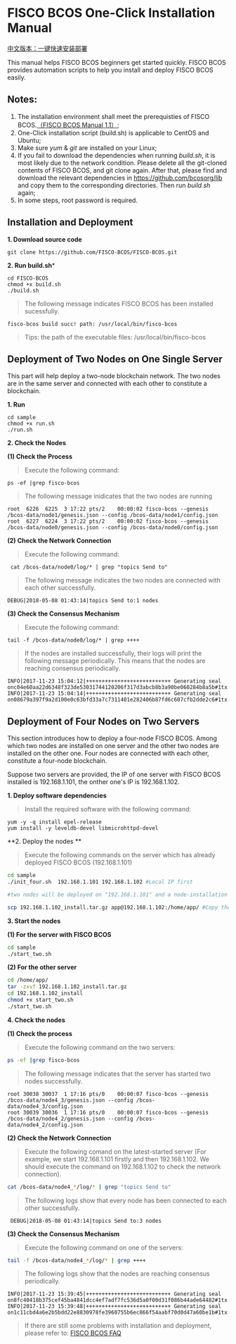 # FISCO BCOS One-Click Installation Manual

[中文版本：一键快速安装部署](README.md)

This manual helps FISCO BCOS beginners get started quickly.  FISCO BCOS provides automation scripts to help you install and deploy FISCO BCOS easily.

## Notes:
1. The installation environment shall meet the prerequisties of FISCO BCOS.[（FISCO BCOS Manual 1.1）](../doc/manual/README.md);
2. One-Click installation script (build.sh) is applicable to CentOS and Ubuntu;
3. Make sure *yum* & *git* are installed on your Linux;
4. If you fail to download the dependencies when running *build.sh*, it is most likely due to the network condition. Please delete all the git-cloned contents of FISCO BCOS, and git clone again. After that, please find and download the relevant dependencies in https://github.com/bcosorg/lib and copy them to the corresponding directories. Then run *build.sh* again;  
5. In some steps, root password is required.

## Installation and Deployment

**1. Download source code**

   ```shell
   git clone https://github.com/FISCO-BCOS/FISCO-BCOS.git
   ```

**2. Run build.sh***

   ```shell
   cd FISCO-BCOS
   chmod +x build.sh 
   ./build.sh
   ```
   
> The following message indicates FISCO BCOS has been installed sucessfully.

   ```log
   fisco-bcos build succ! path: /usr/local/bin/fisco-bcos
   ```

 > Tips: the path of the executable files: /usr/local/bin/fisco-bcos


## Deployment of Two Nodes on One Single Server

This part will help deploy a two-node blockchain network. The two nodes are in the same server and connected with each other to constitute a blockchain.

**1. Run**

   ```shell
   cd sample
   chmod +x run.sh
   ./run.sh
   ```

**2. Check the Nodes**

   **(1) Check the Process**

   > Execute the following command:

   ```shell
   ps -ef |grep fisco-bcos
   ```

   > The following message inidicates that the two nodes are running

   ```
   root  6226  6225  3 17:22 pts/2    00:00:02 fisco-bcos --genesis /bcos-data/node1/genesis.json --config /bcos-data/node1/config.json
   root  6227  6224  3 17:22 pts/2    00:00:02 fisco-bcos --genesis /bcos-data/node0/genesis.json --config /bcos-data/node0/config.json
   ```

   **(2) Check the Network Connection**

   > Execute the following command:

   ```shell
    cat /bcos-data/node0/log/* | grep "topics Send to"
   ```

   > The following message indicates the two nodes are connected with each other successfully. 

   ```shell
   DEBUG|2018-05-08 01:43:14|topics Send to:1 nodes
   ```

   **(3) Check the Consensus Mechanism**

   > Execute the following command:

   ```shell
   tail -f /bcos-data/node0/log/* | grep ++++
   ```

   > If the nodes are installed successfully, their logs will print the following message periodically. This means that the nodes are reaching consensus periodically.

   ```log
   INFO|2017-11-23 15:04:12|+++++++++++++++++++++++++++ Generating seal onc04e60aa22d6348f323de53031744120206f317d3abcb8b3a90be060284b8a5b#1tx:0time:1511420652136
   INFO|2017-11-23 15:04:14|+++++++++++++++++++++++++++ Generating seal on08679a397f9a2d100e0c63bfd33a7c7311401e282406b87fd6c607cfb2dde2c6#1tx:0time:1511420654148
   ```

   

## Deployment of Four Nodes on Two Servers

This section introduces how to deploy a four-node FISCO BCOS. Among which two nodes are installed on one server and the other two nodes are installed on the other one. Four nodes are connected with each other, constitute a four-node blockchain.

Suppose two servers are provided, the IP of one server with FISCO BCOS installed is 192.168.1.101, the onther one's IP is 192.168.1.102.

**1. Deploy  software dependencies**

   > Install the required software with the following command: 

   ```shell
   yum -y -q install epel-release
   yum install -y leveldb-devel libmicrohttpd-devel
   ```

**2. Deploy the nodes **

   > Execute the following commands on the server which has already deployed FISCO BCOS (192.168.1.101)

   ```sh
   cd sample
   ./init_four.sh  192.168.1.101 192.168.1.102 #Local IP first
   
   #two nodes will be deployed on "192.168.1.101" and a node-installation package for another server 192.168.1.102 will be genearted, name of generated package is 192.168.1.102_install.tar.gz
   
   scp 192.168.1.102_install.tar.gz app@192.168.1.102:/home/app/ #Copy the installation package to any directory of the other server(192.168.1.102).
   ```

**3. Start the nodes**

   **(1) For the server with FISCO BCOS**

   ```sh
   cd sample
   ./start_two.sh
   ```

   **(2) For the other server**

   ```sh
   cd /home/app/
   tar -zxvf 192.168.1.102_install.tar.gz
   cd 192.168.1.102_install
   chmod +x start_two.sh
   ./start_two.sh
   ```

**4. Check the nodes**

   **(1) Check the process**

   > Execute the following command on the two servers:

   ```sh
   ps -ef |grep fisco-bcos
   ```

   > The following message indicates that the server has started two nodes successfully.

   ```
   root 30038 30037  1 17:16 pts/0    00:00:07 fisco-bcos --genesis /bcos-data/node4_3/genesis.json --config /bcos-data/node4_3/config.json
   root 30039 30036  1 17:16 pts/0    00:00:07 fisco-bcos --genesis /bcos-data/node4_2/genesis.json --config /bcos-data/node4_2/config.json
   ```

   **(2) Check the Network Connection**

   > Execute the following comand on the latest-started server (For example, we start 192.168.1.101 firstly and then 192.168.1.102. We should execute the command on 192.168.1.102 to check the network connection).

   ```sh
   cat /bcos-data/node4_*/log/* | grep "topics Send to"
   ```

   > The following logs show that every node has been connected to each other successfully.

   ```
    DEBUG|2018-05-08 01:43:14|topics Send to:3 nodes
   ```

   **(3) Check the Consensus Mechanism**

   > Execute the following command on one of the servers:

   ```sh
   tail -f /bcos-data/node4_*/log/* | grep ++++
   ```

   > The following logs show that the nodes are reaching  consensus periodically.

   ```
   INFO|2017-11-23 15:39:45|+++++++++++++++++++++++++++ Generating seal on8fc40418b375cef45ba4841dcc4ef7adf7fc536d5a0f00d31f086b44ade64482#1tx:0time:1511422785361
   INFO|2017-11-23 15:39:48|+++++++++++++++++++++++++++ Generating seal on1c11cbd4a6e2b5bdd22e8830978fe3960755b6ec866f54aabf70d0d47a60be1b#1tx:0time:1511422788391
   ```

 > If there are still some problems with installation and deployment, please refer to: [FISCO BCOS FAQ](https://github.com/FISCO-BCOS/Wiki/blob/master/FISCO%20BCOS%E5%B8%B8%E8%A7%81%E9%97%AE%E9%A2%98/README.md)